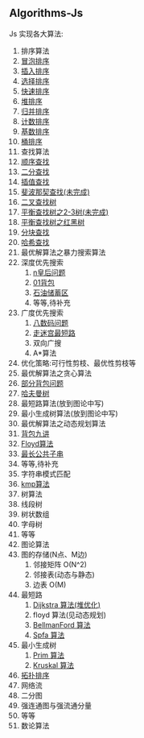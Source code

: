 ## Algorithms-Js

Js 实现各大算法:

1. 排序算法
 1. [冒泡排序](./sort/BubbleSort.js)
 2. [插入排序](./sort/InsertSort.js)
 3. [选择排序](./sort/SelectionSort.js)
 4. [快速排序](./sort/QuickSort.js)
 5. [堆排序](./sort/HeapSort.js)
 6. [归并排序](./sort/MergeSort.js)
 7. [计数排序](./sort/CountingSort.js)
 8. [基数排序](./sort/RadixSort.js)
 9. [桶排序](./sort/BucketSort.js)
2. 查找算法
 1. [顺序查找](./search/SequenceSearch.js)
 2. [二分查找](./search/BinarySearch.js)
 3. [插值查找](./search/InsertionSearch.js)
 4. [斐波那契查找(未完成)](./search/FibonacciSearch.js)
 5. [二叉查找树](./search/BinarySearchTree.js)
 6. [平衡查找树之2-3树(未完成)](./search/TwoThreeTree.js)
 7. [平衡查找树之红黑树](./serach/RedBlackTree.js)
 8. [分块查找](./search/BlockSearch.js)
 9. [哈希查找](./search/HashSearch.js)
3. 最优解算法之暴力搜索算法
 1. 深度优先搜索
    1. [n皇后问题](./dfs/NQueens.js)
    2. [01背包](./dfs/Package01.js)
    3. [石油储蓄区](./dfs/OilDeposits.js)
    4. 等等,待补充
 2. 广度优先搜索
    1. [八数码问题](./bfs/EightNumber.js)
    2. [走迷宫最短路](./bfs/Maze.js)
    3. 双向广搜
    4. A*算法
 3. 优化策略:可行性剪枝、最优性剪枝等
4. 最优解算法之贪心算法
 1. [部分背包问题](./greedy/PackageGreedy.js)
 2. [哈夫曼树](./greedy/HuffmanGreedy.js)
 3. 最短路算法(放到图论中写)
 4. 最小生成树算法(放到图论中写)
5. 最优解算法之动态规划算法
 1. [背包九讲](./dp/PackageDp.js)
 2. [Floyd算法](./dp/Floyd.js)
 3. [最长公共子串](./dp/LCS.js)
 4. 等等,待补充
6. 字符串模式匹配
 1. [kmp算法](./string/kmp.js)
7. 树算法
 1. 线段树
 2. 树状数组
 3. 字母树
 4. 等等
8. 图论算法
 1. 图的存储(N点、M边)
    1. 邻接矩阵 O(N^2)
    2. 邻接表(动态与静态)
    3. 边表 O(M)
 2. 最短路
    1. [Dijkstra 算法(堆优化)](./graph/Dijkstra.js)
    2. floyd 算法(见动态规划)
    3. [BellmanFord 算法](./graph/BellmanFord.js)
    4. [Spfa 算法](./graph/Spfa.js)
 3. 最小生成树
    1. [Prim 算法](./graph/Prim.js)
    2. [Kruskal 算法](./graph/Kruskal.js)
 4. [拓扑排序](./graph/TopologicalSort.js)
 5. 网络流
 6. 二分图
 7. 强连通图与强流通分量
 8. 等等
9. 数论算法